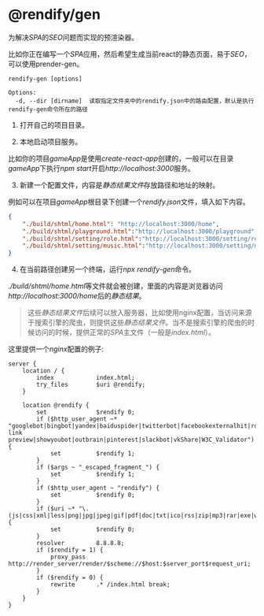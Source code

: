 # @rendify/gen
为解决*SPA*的*SEO*问题而实现的预渲染器。

比如你正在编写一个*SPA*应用，然后希望生成当前react的静态页面，易于*SEO*，可以使用prender-gen。

```
rendify-gen [options]

Options:
  -d, --dir [dirname]  读取指定文件夹中的rendify.json中的路由配置，默认是执行rendify-gen命令所在的路径
```

1. 打开自己的项目目录。

2. 本地启动项目服务。

比如你的项目*gameApp*是使用*create-react-app*创建的，一般可以在目录*gameApp*下执行*npm start*开启*http://localhost:3000*服务。

3. 新建一个配置文件，内容是*静态结果文件*存放路径和地址的映射。

例如可以在项目*gameApp*根目录下创建一个*rendify.json*文件，填入如下内容。

```json
{
    "./build/shtml/home.html": "http://localhost:3000/home",
    "./build/shtml/playground.html":"http://localhost:3000/playground",
    "./build/shtml/setting/role.html":"http://localhost:3000/setting/role",
    "./build/shtml/setting/music.html":"http://localhost:3000/setting/music"
}
```

4. 在当前路径创建另一个终端，运行*npx rendify-gen*命令。

*./build/shtml/home.html*等文件就会被创建，里面的内容是浏览器访问*http://localhost:3000/home*后的*静态结果*。

> 这些*静态结果文件*后续可以放入服务器，比如使用nginx配置，当访问来源于搜索引擎的爬虫，则提供这些*静态结果文件*。当不是搜索引擎的爬虫的时候访问的时候，提供正常的*SPA*主文件（一般是*index.html*）。

这里提供一个*nginx*配置的例子:

```
server {
    location / {
        index            index.html;
        try_files        $uri @rendify;
    }

    location @rendify {
        set              $rendify 0;
        if ($http_user_agent ~* "googlebot|bingbot|yandex|baiduspider|twitterbot|facebookexternalhit|rogerbot|linkedinbot|embedly|quora link preview|showyoubot|outbrain|pinterest|slackbot|vkShare|W3C_Validator") {
            set          $rendify 1;
        }
        if ($args ~ "_escaped_fragment_") {
            set          $rendify 1;
        }
        if ($http_user_agent ~ "rendify") {
            set          $rendify 0;
        }
        if ($uri ~* "\.(js|css|xml|less|png|jpg|jpeg|gif|pdf|doc|txt|ico|rss|zip|mp3|rar|exe|wmv|doc|avi|ppt|mpg|mpeg|tif|wav|mov|psd|ai|xls|mp4|m4a|swf|dat|dmg|iso|flv|m4v|torrent|ttf|woff|svg|eot)") {
            set          $rendify 0;
        }
        resolver         8.8.8.8;
        if ($rendify = 1) {
            proxy_pass   http://render_server/render/$scheme://$host:$server_port$request_uri;
        }
        if ($rendify = 0) {
            rewrite      .* /index.html break;
        }
    }
}
```